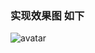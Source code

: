 

###  实现效果图 如下
![avatar](http://prt21h04w.bkt.clouddn.com/%E5%AE%9E%E7%8E%B0%E6%95%88%E6%9E%9C%E5%9B%BE.png)
